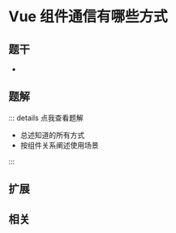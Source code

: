 # Vue 组件通信有哪些方式


## 题干

- 



## 题解

::: details 点我查看题解

  - 总述知道的所有方式
  - 按组件关系阐述使用场景

:::



## 扩展



## 相关
